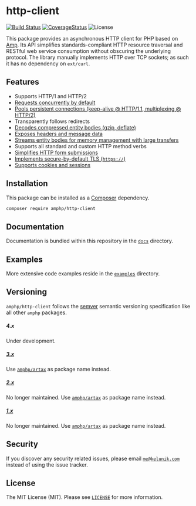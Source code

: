 # http-client

[![Build Status](https://img.shields.io/travis/amphp/http-client/master.svg?style=flat-square)](https://travis-ci.org/amphp/http-client)
[![CoverageStatus](https://img.shields.io/coveralls/amphp/http-client/master.svg?style=flat-square)](https://coveralls.io/github/amphp/http-client?branch=master)
![License](https://img.shields.io/badge/license-MIT-blue.svg?style=flat-square)

This package provides an asynchronous HTTP client for PHP based on [Amp](https://github.com/amphp/amp). Its API simplifies standards-compliant HTTP resource traversal and RESTful web service consumption without obscuring the underlying protocol. The library manually implements HTTP over TCP sockets; as such it has no dependency on `ext/curl`.

## Features

 - Supports HTTP/1 and HTTP/2
 - [Requests concurrently by default](./examples/6-concurrent-requests.php)
 - [Pools persistent connections (keep-alive @ HTTP/1.1, multiplexing @ HTTP/2)](./examples/10-connection-pooling.php)
 - Transparently follows redirects
 - [Decodes compressed entity bodies (gzip, deflate)](./examples/12-gzip.php)
 - [Exposes headers and message data](./examples/1-get-request.php)
 - [Streams entity bodies for memory management with large transfers](./examples/5-streaming-responses.php)
 - Supports all standard and custom HTTP method verbs
 - [Simplifies HTTP form submissions](./examples/4-forms.php)
 - [Implements secure-by-default TLS (`https://`)](./examples/1-get-request.php)
 - [Supports cookies and sessions](https://github.com/amphp/http-client-cookies)

## Installation

This package can be installed as a [Composer](https://getcomposer.org/) dependency.

```bash
composer require amphp/http-client
```

## Documentation

Documentation is bundled within this repository in the [`docs`](./docs) directory.

## Examples

More extensive code examples reside in the [`examples`](./examples) directory.

## Versioning

`amphp/http-client` follows the [semver](http://semver.org/) semantic versioning specification like all other `amphp` packages.

##### 4.x

Under development.

##### [3.x](https://github.com/amphp/artax/tree/master)

Use [`amphp/artax`](https://github.com/amphp/artax) as package name instead.

##### [2.x](https://github.com/amphp/artax/tree/2.x)

No longer maintained. Use [`amphp/artax`](https://github.com/amphp/artax) as package name instead.

##### [1.x](https://github.com/amphp/artax/tree/1.x)

No longer maintained. Use [`amphp/artax`](https://github.com/amphp/artax) as package name instead.

## Security

If you discover any security related issues, please email [`me@kelunik.com`](mailto:me@kelunik.com) instead of using the issue tracker.

## License

The MIT License (MIT). Please see [`LICENSE`](./LICENSE) for more information.
